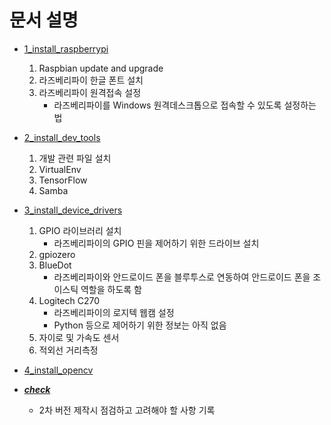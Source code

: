 # 문서 설명
  * [1_install_raspberrypi](1_install_raspberrypi.md)
    1. Raspbian update and upgrade
    2. 라즈베리파이 한글 폰트 설치
    3. 라즈베리파이 원격접속 설정
       * 라즈베리파이를 Windows 원격데스크톱으로 접속할 수 있도록 설정하는 법

  * [2_install_dev_tools](2_install_dev_tools.md)
    1. 개발 관련 파일 설치
    2. VirtualEnv
    3. TensorFlow
    4. Samba

  * [3_install_device_drivers](3_install_device_drivers.md)
    1. GPIO 라이브러리 설치
       * 라즈베리파이의 GPIO 핀을 제어하기 위한 드라이브 설치
    2. gpiozero
    3. BlueDot
       * 라즈베리파이와 안드로이드 폰을 블루투스로 연동하여 안드로이드 폰을 조이스틱 역할을 하도록 함
    4. Logitech C270
       * 라즈베리파이의 로지텍 웹캠 설정
       * Python 등으로 제어하기 위한 정보는 아직 없음
    5. 자이로 및 가속도 센서
    6. 적외선 거리측정

  * [4_install_opencv](4_install_opencv.md)
  
  * [<b><i>check</i></b>](check.md)
    * 2차 버전 제작시 점검하고 고려해야 할 사항 기록

